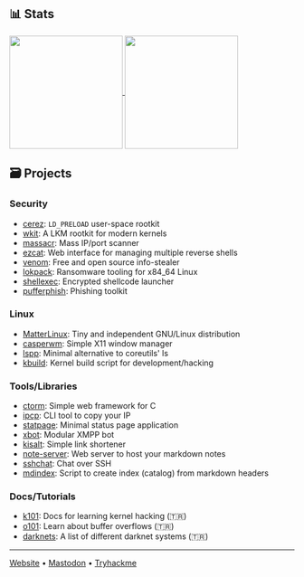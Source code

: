 ## 📊 Stats

<a href="https://github.com/ngn13">
  <img height=200 align="center" src="https://github-readme-stats.vercel.app/api?username=ngn13&count_private=true&show_icons=true&theme=dark" />
</a>
<a href="https://github.com/ngn13">
  <img height=200 align="center" src="https://github-readme-stats.vercel.app/api/top-langs/?username=ngn13&hide=css,html,Dockerfile,Makefile&theme=dark&layout=compact&langs_count=8&card_width=320" />
</a>

## 🗃️ Projects
### Security
- [cerez](https://github.com/ngn13/cerez): `LD_PRELOAD` user-space rootkit
- [wkit](https://github.com/ngn13/wkit): A LKM rootkit for modern kernels
- [massacr](https://github.com/ngn13/massacr): Mass IP/port scanner
- [ezcat](https://github.com/ngn13/ezcat): Web interface for managing multiple reverse shells
- [venom](https://github.com/ngn13/venom): Free and open source info-stealer
- [lokpack](https://github.com/ngn13/lokpack): Ransomware tooling for x84_64 Linux
- [shellexec](https://github.com/ngn13/shellexec): Encrypted shellcode launcher
- [pufferphish](https://github.com/ngn13/pufferphish): Phishing toolkit

### Linux
- [MatterLinux](https://matterlinux.xyz): Tiny and independent GNU/Linux distribution
- [casperwm](https://github.com/ngn13/casperwm): Simple X11 window manager
- [lspp](https://github.com/ngn13/lspp): Minimal alternative to coreutils' ls
- [kbuild](https://github.com/ngn13/kbuild): Kernel build script for development/hacking

### Tools/Libraries
- [ctorm](https://github.com/ngn13/ctorm): Simple web framework for C
- [ipcp](https://github.com/ngn13/ipcp): CLI tool to copy your IP
- [statpage](https://github.com/ngn13/statpage): Minimal status page application
- [xbot](https://github.com/ngn13/xbot): Modular XMPP bot
- [kisalt](https://github.com/ngn13/kisalt): Simple link shortener
- [note-server](https://github.com/ngn13/note-server): Web server to host your markdown notes
- [sshchat](https://github.com/ngn13/sshchat): Chat over SSH
- [mdindex](https://github.com/ngn13/mdindex): Script to create index (catalog) from markdown headers

### Docs/Tutorials
- [k101](https://github.com/ngn13/k101): Docs for learning kernel hacking (🇹🇷)
- [o101](https://github.com/ngn13/o101): Learn about buffer overflows (🇹🇷)
- [darknets](https://github.com/ngn13/darknets): A list of different darknet systems (🇹🇷)


---

[Website](https://ngn.tf) • [Mastodon](https://mastodon.social/@ngn) • [Tryhackme](https://tryhackme.com/p/ngn)
